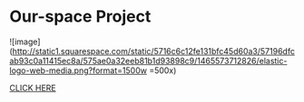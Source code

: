 # Our-space Project


![image](http://static1.squarespace.com/static/5716c6c12fe131bfc45d60a3/57196dfcab93c0a11415ec8a/575ae0a32eeb81b1d93898c9/1465573712826/elastic-logo-web-media.png?format=1500w =500x)

[CLICK HERE](http://the-destroyers.github.io/Our-space/index.html)